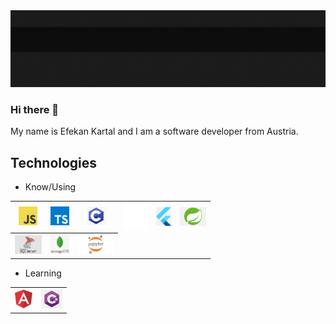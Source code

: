 

<img src="https://github.com/N3wro/N3wro/blob/main/docs/assets/images/name-intro-cut.gif" >

### Hi there 👋

<p>My name is Efekan Kartal and I am a software developer from Austria. </p>

<h2>Technologies</h2>

<ul>
  <li> Know/Using</li>
</ul>

<table>
  <tr>
    <th>
      <a href="https://developer.mozilla.org/en-US/docs/Web/JavaScript">
      <img src="https://github.com/N3wro/N3wro/blob/main/docs/assets/images/javascript.png" height=30> 
      </a>
    </th>
      <th>
      <a href="https://www.typescriptlang.org/">
      <img src="https://github.com/N3wro/N3wro/blob/main/docs/assets/images/typescript.png" height=30> 
      </a>
    </th>
    <th>
      <a href="https://www.open-std.org/jtc1/sc22/wg14/">
      <img src="https://github.com/N3wro/N3wro/blob/main/docs/assets/images/C.png" height=30> 
      </a>
    </th>
     <th>
      <a href="https://www.java.com/en/">
      <img src="https://github.com/N3wro/N3wro/blob/main/docs/assets/images/java.png" height=40> 
      </a>
    </th>
      <th>
      <a href="https://flutter.dev/">
      <img src="https://github.com/N3wro/N3wro/blob/main/docs/assets/images/Flutter.png" height=30> 
      </a>
      </th>
     <th>
      <a href="https://spring.io/">
      <img src="https://github.com/N3wro/N3wro/blob/main/docs/assets/images/spring.png" height=30> 
      </a>
      </th>
  </tr>
  <tr>
    <th>
      <a href="https://learn.microsoft.com/en-us/sql/?view=sql-server-ver16">
        <img src="https://github.com/N3wro/N3wro/blob/main/docs/assets/images/microsoft-sql.jpg" height=30>
    </th>
            <th>
      <a href="https://www.mongodb.com/de-de">
        <img src="https://github.com/N3wro/N3wro/blob/main/docs/assets/images/mongoDB.png" height=30>
    </th>
            <th>
      <a href="https://jupyter.org/">
        <img src="https://github.com/N3wro/N3wro/blob/main/docs/assets/images/jupyter.png" height=30>
    </th>
  </tr>
</table>


<ul>
  <li> Learning</li>
</ul>

<table>
  <tr>
    <th>
      <a href="https://angular.io/"> 
      <img src="https://github.com/N3wro/N3wro/blob/main/docs/assets/images/angular.png" height=30>
      </a>
    </th>
    <th>
      <a href="https://learn.microsoft.com/en-us/dotnet/csharp/"> 
      <img src="https://github.com/N3wro/N3wro/blob/main/docs/assets/images/c-sharp.png" height=30>
      </a>
    </th>
  </tr>
</table>


